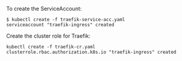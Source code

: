 To create the ServiceAccount:

```shell
$ kubectl create -f traefik-service-acc.yaml 
serviceaccount "traefik-ingress" created
```

Create the cluster role for Traefik:

```shell
kubectl create -f traefik-cr.yaml
clusterrole.rbac.authorization.k8s.io "traefik-ingress" created
```
